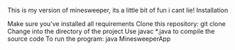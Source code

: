 This is my version of minesweeper, its a little bit of fun i cant lie!
Installation

Make sure you've installed all requirements
Clone this repository: git clone 
Change into the directory of the project
Use javac *.java to compile the source code
To run the program: java MinesweeperApp
